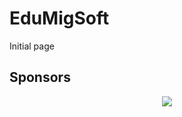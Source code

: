 # EduMigSoft

Initial page

## Sponsors

<p align="center">
  <a href="https://github.com/edumigsoft">
    <img src="https://avatars0.githubusercontent.com/u/14351831?v=3&amp;s=60" />
  </a>
</p>
